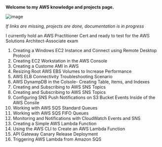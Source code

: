 **Welcome to my AWS knowledge and projects page.**

![image](https://cinchws.com/wp-content/uploads/2020/07/aws-banner.png"")

*If links are missing, projects are done, documentation is in progress*

I currently hold an AWS Practitioner Cert and ready to test for the AWS Solutions Architect-Associate exam

1. Creating a Windows EC2 Instance and Connect using Remote Desktop Protocol
2. Creating EC2 Workstation in the AWS Console
3. Creating a Custome AMI in AWS
4. Resizing Root AWS EBS Volumes to Increase Performance
5. AWS ELB Connectivity Troubleshooting Scenario
6. AWS DynampDB in the Colsole- Creating Table, Items, and Indexes
7. Creating and Subscribing to AWS SNS Topics
8. Creating and Subscribing to AWS SNS Topics
9. Configuring SNS Push Notifications on S3 Bucket Events Inside of the AWS Consile
10. Working with AWS SQS Standard Queues
11. Working with AWS SQS FIFO Queues
12. Monitoring and Notifications with CloudWatch Events and SNS
13. Creating a Simple AWS Lambda Function
14. Using the AWS CLI to Create an AWS Lambda Function
15. API Gateway Canary Release Deployment
16. Triggering AWS Lambda from Amazon SQS 
